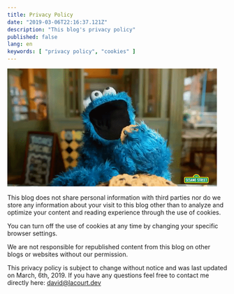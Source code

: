 ```yaml
---
title: Privacy Policy
date: "2019-03-06T22:16:37.121Z"
description: "This blog's privacy policy"
published: false
lang: en
keywords: [ "privacy policy", "cookies" ]
---
```


![Cookie Monster](./cookiemonster.gif)

This blog does not share personal information with third parties nor do we store any information about your visit to this blog other than to analyze and optimize your content and reading experience through the use of cookies.

You can turn off the use of cookies at any time by changing your specific browser settings.

We are not responsible for republished content from this blog on other blogs or websites without our permission.

This privacy policy is subject to change without notice and was last updated on March, 6th, 2019. If you have any questions feel free to contact me directly here: <a href="mailto://david@lacourt.dev">david@lacourt.dev</a>
